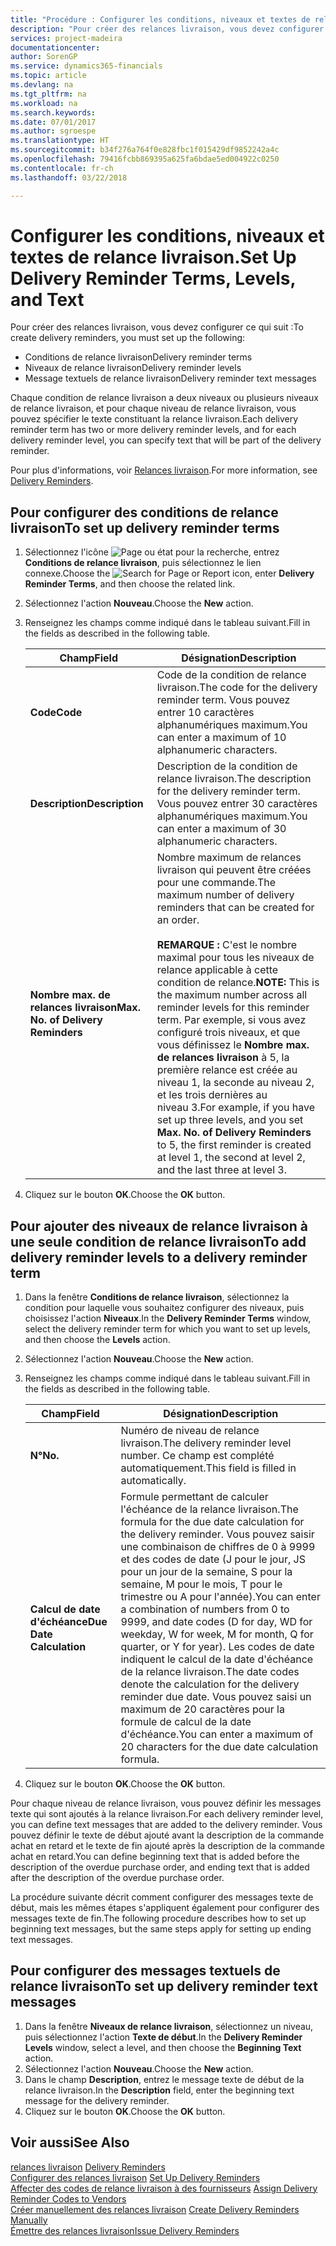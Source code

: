 ```yaml
---
title: "Procédure : Configurer les conditions, niveaux et textes de relance livraison."
description: "Pour créer des relances livraison, vous devez configurer des conditions de relance livraison, des niveaux de relance livraison et des textes de relance livraison. messages"
services: project-madeira
documentationcenter: 
author: SorenGP
ms.service: dynamics365-financials
ms.topic: article
ms.devlang: na
ms.tgt_pltfrm: na
ms.workload: na
ms.search.keywords: 
ms.date: 07/01/2017
ms.author: sgroespe
ms.translationtype: HT
ms.sourcegitcommit: b34f276a764f0e828fbc1f015429df9852242a4c
ms.openlocfilehash: 79416fcbb869395a625fa6bdae5ed004922c0250
ms.contentlocale: fr-ch
ms.lasthandoff: 03/22/2018

---
```

# <a name="set-up-delivery-reminder-terms-levels-and-text"></a><span data-ttu-id="8dd36-104">Configurer les conditions, niveaux et textes de relance livraison.</span><span class="sxs-lookup"><span data-stu-id="8dd36-104">Set Up Delivery Reminder Terms, Levels, and Text</span></span>
<span data-ttu-id="8dd36-105">Pour créer des relances livraison, vous devez configurer ce qui suit :</span><span class="sxs-lookup"><span data-stu-id="8dd36-105">To create delivery reminders, you must set up the following:</span></span>  

- <span data-ttu-id="8dd36-106">Conditions de relance livraison</span><span class="sxs-lookup"><span data-stu-id="8dd36-106">Delivery reminder terms</span></span>  
- <span data-ttu-id="8dd36-107">Niveaux de relance livraison</span><span class="sxs-lookup"><span data-stu-id="8dd36-107">Delivery reminder levels</span></span>  
- <span data-ttu-id="8dd36-108">Message textuels de relance livraison</span><span class="sxs-lookup"><span data-stu-id="8dd36-108">Delivery reminder text messages</span></span>  

<span data-ttu-id="8dd36-109">Chaque condition de relance livraison a deux niveaux ou plusieurs niveaux de relance livraison, et pour chaque niveau de relance livraison, vous pouvez spécifier le texte constituant la relance livraison.</span><span class="sxs-lookup"><span data-stu-id="8dd36-109">Each delivery reminder term has two or more delivery reminder levels, and for each delivery reminder level, you can specify text that will be part of the delivery reminder.</span></span>  

<span data-ttu-id="8dd36-110">Pour plus d'informations, voir [Relances livraison](delivery-reminders.md).</span><span class="sxs-lookup"><span data-stu-id="8dd36-110">For more information, see [Delivery Reminders](delivery-reminders.md).</span></span>  

## <a name="to-set-up-delivery-reminder-terms"></a><span data-ttu-id="8dd36-111">Pour configurer des conditions de relance livraison</span><span class="sxs-lookup"><span data-stu-id="8dd36-111">To set up delivery reminder terms</span></span>  

1.  <span data-ttu-id="8dd36-112">Sélectionnez l'icône ![Page ou état pour la recherche](../../media/ui-search/search_small.png "Page ou état pour la recherche"), entrez **Conditions de relance livraison**, puis sélectionnez le lien connexe.</span><span class="sxs-lookup"><span data-stu-id="8dd36-112">Choose the ![Search for Page or Report](../../media/ui-search/search_small.png "Search for Page or Report icon") icon, enter **Delivery Reminder Terms**, and then choose the related link.</span></span>  
2.  <span data-ttu-id="8dd36-113">Sélectionnez l'action **Nouveau**.</span><span class="sxs-lookup"><span data-stu-id="8dd36-113">Choose the **New** action.</span></span>  
3.  <span data-ttu-id="8dd36-114">Renseignez les champs comme indiqué dans le tableau suivant.</span><span class="sxs-lookup"><span data-stu-id="8dd36-114">Fill in the fields as described in the following table.</span></span>  

    |<span data-ttu-id="8dd36-115">Champ</span><span class="sxs-lookup"><span data-stu-id="8dd36-115">Field</span></span>|<span data-ttu-id="8dd36-116">Désignation</span><span class="sxs-lookup"><span data-stu-id="8dd36-116">Description</span></span>|  
    |---------------------------------|---------------------------------------|  
    |<span data-ttu-id="8dd36-117">**Code**</span><span class="sxs-lookup"><span data-stu-id="8dd36-117">**Code**</span></span>|<span data-ttu-id="8dd36-118">Code de la condition de relance livraison.</span><span class="sxs-lookup"><span data-stu-id="8dd36-118">The code for the delivery reminder term.</span></span> <span data-ttu-id="8dd36-119">Vous pouvez entrer 10 caractères alphanumériques maximum.</span><span class="sxs-lookup"><span data-stu-id="8dd36-119">You can enter a maximum of 10 alphanumeric characters.</span></span>|  
    |<span data-ttu-id="8dd36-120">**Description**</span><span class="sxs-lookup"><span data-stu-id="8dd36-120">**Description**</span></span>|<span data-ttu-id="8dd36-121">Description de la condition de relance livraison.</span><span class="sxs-lookup"><span data-stu-id="8dd36-121">The description for the delivery reminder term.</span></span> <span data-ttu-id="8dd36-122">Vous pouvez entrer 30 caractères alphanumériques maximum.</span><span class="sxs-lookup"><span data-stu-id="8dd36-122">You can enter a maximum of 30 alphanumeric characters.</span></span>|  
    |<span data-ttu-id="8dd36-123">**Nombre max. de relances livraison**</span><span class="sxs-lookup"><span data-stu-id="8dd36-123">**Max. No. of Delivery Reminders**</span></span>|<span data-ttu-id="8dd36-124">Nombre maximum de relances livraison qui peuvent être créées pour une commande.</span><span class="sxs-lookup"><span data-stu-id="8dd36-124">The maximum number of delivery reminders that can be created for an order.</span></span><br /><br /> <span data-ttu-id="8dd36-125">**REMARQUE :** C'est le nombre maximal pour tous les niveaux de relance applicable à cette condition de relance.</span><span class="sxs-lookup"><span data-stu-id="8dd36-125">**NOTE:** This is the maximum number across all reminder levels for this reminder term.</span></span> <span data-ttu-id="8dd36-126">Par exemple, si vous avez configuré trois niveaux, et que vous définissez le **Nombre max. de relances livraison** à 5, la première relance est créée au niveau 1, la seconde au niveau 2, et les trois dernières au niveau 3.</span><span class="sxs-lookup"><span data-stu-id="8dd36-126">For example, if you have set up three levels, and you set **Max. No. of Delivery Reminders** to 5, the first reminder is created at level 1, the second at level 2, and the last three at level 3.</span></span>|  

4.  <span data-ttu-id="8dd36-127">Cliquez sur le bouton **OK**.</span><span class="sxs-lookup"><span data-stu-id="8dd36-127">Choose the **OK** button.</span></span>  

## <a name="to-add-delivery-reminder-levels-to-a-delivery-reminder-term"></a><span data-ttu-id="8dd36-128">Pour ajouter des niveaux de relance livraison à une seule condition de relance livraison</span><span class="sxs-lookup"><span data-stu-id="8dd36-128">To add delivery reminder levels to a delivery reminder term</span></span>  

1.  <span data-ttu-id="8dd36-129">Dans la fenêtre **Conditions de relance livraison**, sélectionnez la condition pour laquelle vous souhaitez configurer des niveaux, puis choisissez l'action **Niveaux**.</span><span class="sxs-lookup"><span data-stu-id="8dd36-129">In the **Delivery Reminder Terms** window, select the delivery reminder term for which you want to set up levels, and then choose the **Levels** action.</span></span>  
2.  <span data-ttu-id="8dd36-130">Sélectionnez l'action **Nouveau**.</span><span class="sxs-lookup"><span data-stu-id="8dd36-130">Choose the **New** action.</span></span>  
3.  <span data-ttu-id="8dd36-131">Renseignez les champs comme indiqué dans le tableau suivant.</span><span class="sxs-lookup"><span data-stu-id="8dd36-131">Fill in the fields as described in the following table.</span></span>  

    |<span data-ttu-id="8dd36-132">Champ</span><span class="sxs-lookup"><span data-stu-id="8dd36-132">Field</span></span>|<span data-ttu-id="8dd36-133">Désignation</span><span class="sxs-lookup"><span data-stu-id="8dd36-133">Description</span></span>|  
    |---------------------------------|---------------------------------------|  
    |<span data-ttu-id="8dd36-134">**N°**</span><span class="sxs-lookup"><span data-stu-id="8dd36-134">**No.**</span></span>|<span data-ttu-id="8dd36-135">Numéro de niveau de relance livraison.</span><span class="sxs-lookup"><span data-stu-id="8dd36-135">The delivery reminder level number.</span></span> <span data-ttu-id="8dd36-136">Ce champ est complété automatiquement.</span><span class="sxs-lookup"><span data-stu-id="8dd36-136">This field is filled in automatically.</span></span>|  
    |<span data-ttu-id="8dd36-137">**Calcul de date d'échéance**</span><span class="sxs-lookup"><span data-stu-id="8dd36-137">**Due Date Calculation**</span></span>|<span data-ttu-id="8dd36-138">Formule permettant de calculer l'échéance de la relance livraison.</span><span class="sxs-lookup"><span data-stu-id="8dd36-138">The formula for the due date calculation for the delivery reminder.</span></span> <span data-ttu-id="8dd36-139">Vous pouvez saisir une combinaison de chiffres de 0 à 9999 et des codes de date (J pour le jour, JS pour un jour de la semaine, S pour la semaine, M pour le mois, T pour le trimestre ou A pour l'année).</span><span class="sxs-lookup"><span data-stu-id="8dd36-139">You can enter a combination of numbers from 0 to 9999, and date codes (D for day, WD for weekday, W for week, M for month, Q for quarter, or Y for year).</span></span> <span data-ttu-id="8dd36-140">Les codes de date indiquent le calcul de la date d'échéance de la relance livraison.</span><span class="sxs-lookup"><span data-stu-id="8dd36-140">The date codes denote the calculation for the delivery reminder due date.</span></span> <span data-ttu-id="8dd36-141">Vous pouvez saisi un maximum de 20 caractères pour la formule de calcul de la date d'échéance.</span><span class="sxs-lookup"><span data-stu-id="8dd36-141">You can enter a maximum of 20 characters for the due date calculation formula.</span></span>|  

4.  <span data-ttu-id="8dd36-142">Cliquez sur le bouton **OK**.</span><span class="sxs-lookup"><span data-stu-id="8dd36-142">Choose the **OK** button.</span></span>  

<span data-ttu-id="8dd36-143">Pour chaque niveau de relance livraison, vous pouvez définir les messages texte qui sont ajoutés à la relance livraison.</span><span class="sxs-lookup"><span data-stu-id="8dd36-143">For each delivery reminder level, you can define text messages that are added to the delivery reminder.</span></span> <span data-ttu-id="8dd36-144">Vous pouvez définir le texte de début ajouté avant la description de la commande achat en retard et le texte de fin ajouté après la description de la commande achat en retard.</span><span class="sxs-lookup"><span data-stu-id="8dd36-144">You can define beginning text that is added before the description of the overdue purchase order, and ending text that is added after the description of the overdue purchase order.</span></span>  

<span data-ttu-id="8dd36-145">La procédure suivante décrit comment configurer des messages texte de début, mais les mêmes étapes s'appliquent également pour configurer des messages texte de fin.</span><span class="sxs-lookup"><span data-stu-id="8dd36-145">The following procedure describes how to set up beginning text messages, but the same steps apply for setting up ending text messages.</span></span>  

## <a name="to-set-up-delivery-reminder-text-messages"></a><span data-ttu-id="8dd36-146">Pour configurer des messages textuels de relance livraison</span><span class="sxs-lookup"><span data-stu-id="8dd36-146">To set up delivery reminder text messages</span></span>  

1.  <span data-ttu-id="8dd36-147">Dans la fenêtre **Niveaux de relance livraison**, sélectionnez un niveau, puis sélectionnez l'action **Texte de début**.</span><span class="sxs-lookup"><span data-stu-id="8dd36-147">In the **Delivery Reminder Levels** window, select a level, and then choose the **Beginning Text** action.</span></span>  
2.  <span data-ttu-id="8dd36-148">Sélectionnez l'action **Nouveau**.</span><span class="sxs-lookup"><span data-stu-id="8dd36-148">Choose the **New** action.</span></span>  
3.  <span data-ttu-id="8dd36-149">Dans le champ **Description**, entrez le message texte de début de la relance livraison.</span><span class="sxs-lookup"><span data-stu-id="8dd36-149">In the **Description** field, enter the beginning text message for the delivery reminder.</span></span>  
4.  <span data-ttu-id="8dd36-150">Cliquez sur le bouton **OK**.</span><span class="sxs-lookup"><span data-stu-id="8dd36-150">Choose the **OK** button.</span></span>  

## <a name="see-also"></a><span data-ttu-id="8dd36-151">Voir aussi</span><span class="sxs-lookup"><span data-stu-id="8dd36-151">See Also</span></span>  
 <span data-ttu-id="8dd36-152">[relances livraison](delivery-reminders.md) </span><span class="sxs-lookup"><span data-stu-id="8dd36-152">[Delivery Reminders](delivery-reminders.md) </span></span>  
 <span data-ttu-id="8dd36-153">[Configurer des relances livraison](how-to-set-up-delivery-reminders.md) </span><span class="sxs-lookup"><span data-stu-id="8dd36-153">[Set Up Delivery Reminders](how-to-set-up-delivery-reminders.md) </span></span>  
 <span data-ttu-id="8dd36-154">[Affecter des codes de relance livraison à des fournisseurs](how-to-assign-delivery-reminder-codes-to-vendors.md) </span><span class="sxs-lookup"><span data-stu-id="8dd36-154">[Assign Delivery Reminder Codes to Vendors](how-to-assign-delivery-reminder-codes-to-vendors.md) </span></span>  
 <span data-ttu-id="8dd36-155">[Créer manuellement des relances livraison](how-to-create-delivery-reminders-manually.md) </span><span class="sxs-lookup"><span data-stu-id="8dd36-155">[Create Delivery Reminders Manually](how-to-create-delivery-reminders-manually.md) </span></span>  
 [<span data-ttu-id="8dd36-156">Émettre des relances livraison</span><span class="sxs-lookup"><span data-stu-id="8dd36-156">Issue Delivery Reminders</span></span>](how-to-issue-delivery-reminders.md)

